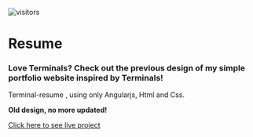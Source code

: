 ![visitors](https://visitor-badge.glitch.me/badge?page_id=Soham-coder-resume-master)

# Resume

### Love Terminals? Check out the previous design of my simple portfolio website inspired by Terminals! 

Terminal-resume , using only Angularjs, Html and Css.

**Old design, no more updated!**

[Click here to see live project](https://soham-coder.github.io/resume-master/)
